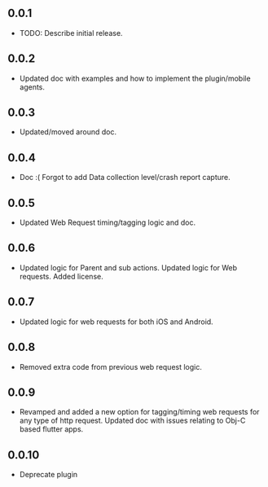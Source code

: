 ## 0.0.1
* TODO: Describe initial release.

## 0.0.2 
* Updated doc with examples and how to implement the plugin/mobile agents.

## 0.0.3
* Updated/moved around doc.

## 0.0.4
* Doc :( Forgot to add Data collection level/crash report capture.

## 0.0.5
* Updated Web Request timing/tagging logic and doc.

## 0.0.6
* Updated logic for Parent and sub actions. Updated logic for Web requests. Added license.

## 0.0.7
* Updated logic for web requests for both iOS and Android.

## 0.0.8
* Removed extra code from previous web request logic.

## 0.0.9
* Revamped and added a new option for tagging/timing web requests for any type of http request. Updated doc with issues relating to Obj-C based flutter apps.

## 0.0.10
* Deprecate plugin
